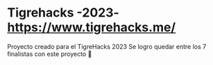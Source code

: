 # Tigrehacks -2023- https://www.tigrehacks.me/

Proyecto creado para el TigreHacks 2023
Se logro quedar entre los 7 finalistas con este proyecto 🤠
